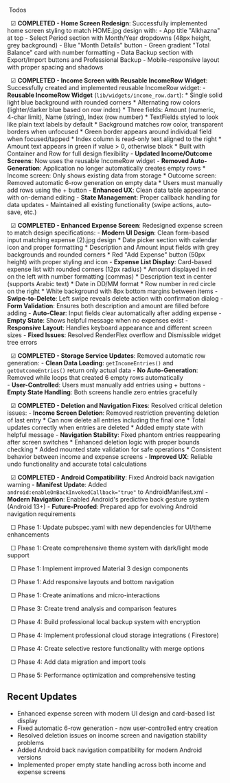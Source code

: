 &nbsp;Todos

&nbsp;   ☑ **COMPLETED - Home Screen Redesign**: Successfully implemented home screen styling to match HOME.jpg design with:
    - App title "Alkhazna" at top
    - Select Period section with Month/Year dropdowns (48px height, grey background)
    - Blue "Month Details" button
    - Green gradient "Total Balance" card with number formatting
    - Data Backup section with Export/Import buttons and Professional Backup
    - Mobile-responsive layout with proper spacing and shadows

&nbsp;   ☑ **COMPLETED - Income Screen with Reusable IncomeRow Widget**: Successfully created and implemented reusable IncomeRow widget:
    - **Reusable IncomeRow Widget** (`lib/widgets/income_row.dart`):
      * Single solid light blue background with rounded corners
      * Alternating row colors (lighter/darker blue based on row index)
      * Three fields: Amount (numeric, 4-char limit), Name (string), Index (row number)
      * TextFields styled to look like plain text labels by default
      * Background matches row color, transparent borders when unfocused
      * Green border appears around individual field when focused/tapped
      * Index column is read-only text aligned to the right
      * Amount text appears in green if value > 0, otherwise black
      * Built with Container and Row for full design flexibility
    - **Updated Income/Outcome Screens**: Now uses the reusable IncomeRow widget
    - **Removed Auto-Generation**: Application no longer automatically creates empty rows
      * Income screen: Only shows existing data from storage
      * Outcome screen: Removed automatic 6-row generation on empty data
      * Users must manually add rows using the + button
    - **Enhanced UX**: Clean data table appearance with on-demand editing
    - **State Management**: Proper callback handling for data updates
    - Maintained all existing functionality (swipe actions, auto-save, etc.)

&nbsp;   ☑ **COMPLETED - Enhanced Expense Screen**: Redesigned expense screen to match design specifications:
    - **Modern UI Design**: Clean form-based input matching expense (2).jpg design
      * Date picker section with calendar icon and proper formatting
      * Description and Amount input fields with grey backgrounds and rounded corners
      * Red "Add Expense" button (50px height) with proper styling and icon
    - **Expense List Display**: Card-based expense list with rounded corners (12px radius)
      * Amount displayed in red on the left with number formatting (commas)
      * Description text in center (supports Arabic text)
      * Date in DD/MM format
      * Row number in red circle on the right
      * White background with 8px bottom margins between items
    - **Swipe-to-Delete**: Left swipe reveals delete action with confirmation dialog
    - **Form Validation**: Ensures both description and amount are filled before adding
    - **Auto-Clear**: Input fields clear automatically after adding expense
    - **Empty State**: Shows helpful message when no expenses exist
    - **Responsive Layout**: Handles keyboard appearance and different screen sizes
    - **Fixed Issues**: Resolved RenderFlex overflow and Dismissible widget tree errors

&nbsp;   ☑ **COMPLETED - Storage Service Updates**: Removed automatic row generation:
    - **Clean Data Loading**: `getIncomeEntries()` and `getOutcomeEntries()` return only actual data
    - **No Auto-Generation**: Removed while loops that created 6 empty rows automatically  
    - **User-Controlled**: Users must manually add entries using + buttons
    - **Empty State Handling**: Both screens handle zero entries gracefully

&nbsp;   ☑ **COMPLETED - Deletion and Navigation Fixes**: Resolved critical deletion issues:
    - **Income Screen Deletion**: Removed restriction preventing deletion of last entry
      * Can now delete all entries including the final one
      * Total updates correctly when entries are deleted
      * Added empty state with helpful message
    - **Navigation Stability**: Fixed phantom entries reappearing after screen switches
      * Enhanced deletion logic with proper bounds checking
      * Added mounted state validation for safe operations
      * Consistent behavior between income and expense screens
    - **Improved UX**: Reliable undo functionality and accurate total calculations

&nbsp;   ☑ **COMPLETED - Android Compatibility**: Fixed Android back navigation warning
    - **Manifest Update**: Added `android:enableOnBackInvokedCallback="true"` to AndroidManifest.xml
    - **Modern Navigation**: Enabled Android's predictive back gesture system (Android 13+)
    - **Future-Proofed**: Prepared app for evolving Android navigation requirements

&nbsp;   ☐ Phase 1: Update pubspec.yaml with new dependencies for UI/theme enhancements

&nbsp;    ☐ Phase 1: Create comprehensive theme system with dark/light mode support

&nbsp;    ☐ Phase 1: Implement improved Material 3 design components

&nbsp;    ☐ Phase 1: Add responsive layouts and bottom navigation

&nbsp;    ☐ Phase 1: Create animations and micro-interactions

&nbsp;    ☐ Phase 3: Create trend analysis and comparison features

&nbsp;    ☐ Phase 4: Build professional local backup system with encryption

&nbsp;    ☐ Phase 4: Implement professional cloud storage integrations ( Firestore)

&nbsp;    ☐ Phase 4: Create selective restore functionality with merge options

&nbsp;    ☐ Phase 4: Add data migration and import tools

&nbsp;    ☐ Phase 5: Performance optimization and comprehensive testing


## Recent Updates

- Enhanced expense screen with modern UI design and card-based list display
- Fixed automatic 6-row generation - now user-controlled entry creation
- Resolved deletion issues on income screen and navigation stability problems  
- Added Android back navigation compatibility for modern Android versions
- Implemented proper empty state handling across both income and expense screens